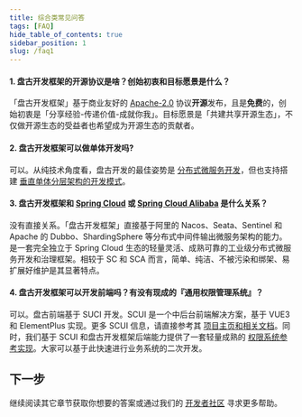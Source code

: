 ```yaml
---
title: 综合类常见问答
tags: [FAQ]
hide_table_of_contents: true
sidebar_position: 1
slug: /faq1
---
```


<head>
  <title>常见问答 | 盘古开发框架</title>
</head>

#### 1. 盘古开发框架的开源协议是啥？创始初衷和目标愿景是什么？  
「盘古开发框架」基于商业友好的 [Apache-2.0](https://www.apache.org/licenses/LICENSE-2.0) 协议**开源**发布，且是**免费**的，创始初衷是「分享经验-传递价值-成就你我」。目标愿景是「共建共享开源生态」，不仅做开源生态的受益者也希望成为开源生态的贡献者。

#### 2. 盘古开发框架可以做单体开发吗?
可以。从纯技术角度看，盘古开发的最佳姿势是 [分布式微服务开发](/docs/quick-start/how-to-make-microservice-architecture-app)，但也支持搭建 [垂直单体分层架构的开发模式](/docs/quick-start/how-to-make-monomer-architecture-app)。

#### 3. 盘古开发框架和 [Spring Cloud](https://spring.io/projects/spring-cloud) 或 [Spring Cloud Alibaba](https://spring.io/projects/spring-cloud-alibaba) 是什么关系？ 
没有直接关系。「盘古开发框架」直接基于阿里的 Nacos、Seata、Sentinel 和 Apache 的 Dubbo、ShardingSphere 等分布式中间件输出微服务架构的能力。是一套完全独立于 Spring Cloud 生态的轻量灵活、成熟可靠的工业级分布式微服务开发和治理框架。相较于 SC 和 SCA 而言，简单、纯洁、不被污染和绑架、易扩展好维护是其显著特点。

#### 4. 盘古开发框架可以开发前端吗？有没有现成的『通用权限管理系统』？
可以。盘古前端基于 SUCI 开发。SCUI 是一个中后台前端解决方案，基于 VUE3 和 ElementPlus 实现。更多 SCUI 信息，请直接参考其 [项目主页和相关文档](https://lolicode.gitee.io/scui-doc/guide/)。同时，我们基于 SCUI 和盘古开发框架后端能力提供了一套轻量成熟的 [权限系统参考实现](/online-demo)。大家可以基于此快速进行业务系统的二次开发。

## 下一步
继续阅读其它章节获取你想要的答案或通过我们的 [开发者社区](/community) 寻求更多帮助。
